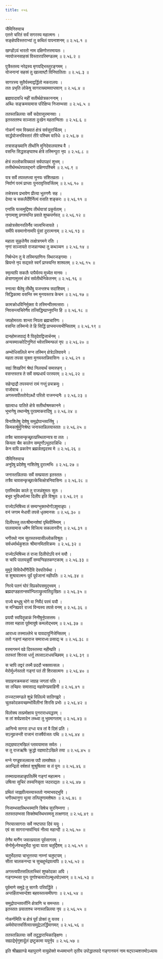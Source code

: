 ```yaml
---
title: ०५६

---
```

जैमिनिरुवाच  
एतत्ते चरितं सर्वं सगरस्य महात्मनः ।  
सङ्क्षेपविस्तराभ्यां तु कथितं पापनाशनम् ॥ २.५६.१ ॥  
  
खण्डोंऽयं भारतो नाम दक्षिणोत्तरमायतः ।  
नवयोजनसाहस्रं विस्तारपरिमण्डलम् ॥ २.५६.२ ॥  
  
पुत्रैस्तस्य नरेद्रस्य मृगयद्भिस्तुरङ्गमम् ।  
योजनानां सहस्रं तु खात्वाष्टौ विनिपातिताः ॥ २.५६.३ ॥  
  
सागरस्य सुतैर्यस्माद्वर्द्धितो मकरालयः ।  
ततः प्रभृति लोकेषु सागराख्यामवाप्तवान् ॥ २.५६.४ ॥  
  
ब्रह्मपादावधि महीं सतीर्थक्षेत्रकाननाम् ।  
अब्धिः सङ्क्रमयामास परिक्षिप्य निजाम्भसा ॥ २.५६.५ ॥  
  
ततस्तन्निलयाः सर्वे सदेवासुरमानवाः ।  
इतस्ततश्च सञ्जाता दुःखेन महतान्विताः ॥ २.५६.६ ॥  
  
गोकर्णं नाम विख्यातं क्षेत्रं सर्वसुरार्चितम् ।  
सार्द्धयोजनविस्तारं तीरे पश्चिम वारिधेः ॥ २.५६.७ ॥  
  
तत्रासङ्ख्यानि तीर्थानि मुनिदेवालयाश्च वै ।  
वसन्ति सिद्धसङ्घाश्च क्षेत्रे तस्मिन्पुरा नृप ॥ २.५६.८ ॥  
  
क्षेत्रं तल्लोकविख्यातं सर्वपापहरं शुभम् ।  
तत्तीर्थमब्धेरपतद्भागे दक्षिणपश्चिमे ॥ २.५६.९ ॥  
  
यत्र सर्वे तपस्तप्त्वा मुनयः संशितव्रताः ।  
निर्वाणं परमं प्राप्ताः पुनरावृत्तिवर्जितम् ॥ २.५६.१० ॥  
  
तत्त्रेत्रस्य प्रभावेण प्रीत्या भूतगणैः सह ।  
देव्या च सकलैर्देवैर्नित्यं वसति शङ्करः ॥ २.५६.११ ॥  
  
एनांसि यत्समुद्दिश्य तीर्थयात्रां प्रकुर्वताम् ।  
नृणामाशु प्रणश्यन्ति प्रवाते शुष्कपर्णवत् ॥ २.५६.१२ ॥  
  
तत्क्षेत्रसेवनरतिर्नैव जात्वभिजायते ।  
समीपे वसमानोनामपि पुंसां दुरात्मनाम् ॥ २.५६.१३ ॥  
  
महाता सुकृतेनैव तत्क्षेत्रगमने रतिः ।  
नृणां सञ्जायते राजन्नान्यथा तु कथञ्चन ॥ २.५६.१४ ॥  
  
निर्बन्धेन तु ये तस्मिन्प्राणिनः स्थिरजङ्गमाः ।  
म्रियन्ते नृप सद्यस्ते स्वर्गं प्राप्स्यन्ति शाश्वतम् ॥ २.५६.१५ ॥  
  
स्मृत्यापि सकलैः पापैर्यस्य मुच्येत मानवः ।  
क्षेत्राणामुत्तमं क्षेत्रं सर्वतीर्थनिकेतनम् ॥ २.५६.१६ ॥  
  
स्नात्वा चैतेषु तीर्थेषु यजन्तश्च सदाशिवम् ।  
सिद्धिकामा वसन्ति स्म मुनयस्तत्र केचन ॥ २.५६.१७ ॥  
  
कामक्रोधविनिर्मुक्ता ये तस्मिन्वीतमत्सराः ।  
निवसन्त्यचिरेणैव तत्सिद्धिम्प्राप्नुवन्ति हि ॥ २.५६.१८ ॥  
  
जपहोमरताः शान्ता निपता ब्रह्मचारिणः ।  
वसन्ति तस्मिन्ये ते हि सिद्धिं प्राप्स्यन्त्यभीप्सिताम् ॥ २.५६.१९ ॥  
  
दानहोमजपाद्यं वै पितृदेवद्विजार्चनम् ।  
अन्यस्मात्कोटिगुणितं भवेत्तस्मिन्फलं नृप ॥ २.५६.२० ॥  
  
अम्भोधिसलिले मग्न तस्मिन् क्षेत्रेऽतिपावने ।  
महता तपसा युक्ता मुनयस्तन्निवासिनः ॥ २.५६.२१ ॥  
  
सह्यं शिखरिणं श्रेष्ठं निलयार्थं समारुहन् ।  
वसन्तस्तत्र ते सर्वे सम्प्रधार्य परस्परम् ॥ २.५६.२२ ॥  
  
सहेन्द्राद्रौ तपस्यन्तं रामं गन्तुं प्रचक्रमुः ।  
राजोवाच ।  
अगस्त्यपीततोयेऽब्धौ परितो राजनन्दनैः ॥ २.५६.२३ ॥  
  
खात्वाधः पातिते क्षेत्रे सतीर्थाश्रमकानने ।  
भूभागेषु तथान्येषु पुरग्रमाकरादिषु ॥ २.५६.२४ ॥  
  
विनाशितेषु देशेषु समुद्रोपान्तवर्त्तिषु ।  
किमकार्षुर्मुनिश्रेष्ठ जनास्तन्निलयास्ततः ॥ २.५६.२५ ॥  
  
तत्रैव चावसन्कृच्छ्रात्प्रस्थितान्यत्र वा ततः ।  
कियता चैव कालेन सम्पूर्णोऽभूदपान्निधिः ।  
केन वापि प्रकारेण ब्रह्मन्नेतद्वदस्व मे ॥ २.५६.२६ ॥  
  
जैमिनिरुवाच  
अनूपेषु प्रदेशेषु नाशितेषु दुरात्मभिः ॥ २.५६.२७ ॥  
  
जनास्तन्निलयाः सर्वे सम्प्रयाता इतस्ततः ।  
तत्रैव चावसन्कृच्छ्रात्केचित्क्षेत्रनिवासिनः ॥ २.५६.२८ ॥  
  
एतस्मिन्नेव काले तु राजन्नंशुमतः सुतः ।  
बभूव भुविधर्मात्मा दिलीप इति विश्रुतः ॥ २.५६.२९ ॥  
  
राज्येऽभिषिच्य तं सम्यग्भुक्तभोगोंऽशुमान्नृपः ।  
वनं जगाम मेधावी तपसे धृतमानसः ॥ २.५६.३० ॥  
  
दिलीपस्तु ततःश्रीमानशेषां पृथिवीमिमाम् ।  
पालयामास धर्मेण विजित्य सकलानरीन् ॥ २.५६.३१ ॥  
  
भगीरथो नाम सुतस्तस्यासील्लोकविश्रुतः ।  
सर्वधर्मार्थकुशलः श्रीमानमितविक्रमः ॥ २.५६.३२ ॥  
  
राज्येऽभिषिच्य तं राजा दिलीपोऽपि वनं ययौ ।  
स चापि पालयन्नुर्वीं सम्यग्विहतकण्टकाम् ॥ २.५६.३३ ॥  
  
मुमुदे विविधैर्भोगैर्दिवि देवपतिर्यथा ।  
स शुश्रावात्मनः पूर्वं पूर्वजानां महीपतिः ॥ २.५६.३४ ॥  
  
निरये पतनं घोरं विप्रकोपसमुद्भवम् ।  
ब्रह्मदण्डहतान्सर्वान्पितञ्छ्रुत्वातिदुःखितः ॥ २.५६.३५ ॥  
  
राज्ये बन्धुषु भोगे वा निर्वेदं परमं ययौ ।  
स मन्त्रिप्रवरे राज्यं विन्यस्य तपसे वनम् ॥ २.५६.३६ ॥  
  
प्रययौ स्वपितॄन्नाकं निनीषुर्नृपसत्तमः ।  
तपसा महाता पूर्वमायुषे कमलोद्भवम् ॥ २.५६.३७ ॥  
  
आराध्य तस्माल्लेभे च यावदायुर्निजेप्सितम् ।  
ततो गङ्गां महाराज समाराध्य प्रसाद्य च ॥ २.५६.३८ ॥  
  
वरमागमनं वव्रे दिवस्तस्या महीम्प्रति ।  
ततस्तां शिरसा धर्त्तु तपसाऽराधयच्छिवम् ॥ २.५६.३९ ॥  
  
स चापि तद्वरं तस्मै प्रददौ भक्तवत्सलः ।  
मेरोर्मूर्ध्नस्ततो गङ्गां पतं ती शिरसात्मनः ॥ २.५६.४० ॥  
  
सग्राहनक्रमकरां जग्राह जगतां पतिः ।  
सा तच्छिरः समासाद्य महावेगप्रवाहिनी ॥ २.५६.४१ ॥  
  
तज्जटामण्डले शुभ्रे विलिल्ये सातिगह्वरे ।  
चुलकोदकवच्छम्भोर्विलीनां शिरसि प्रभोः ॥ २.५६.४२ ॥  
  
विलोक्य तत्प्रमोक्षाय पुनराराधयद्धरम् ।  
स तां शर्वप्रसादेन लब्ध्वा तु भुवमागताम् ॥ २.५६.४३ ॥  
  
आनिन्ये सागरा दग्धा यत्र तां वै दिशं प्रति ।  
सऽनुव्रजन्ती राजानं राजर्षेर्यजतः पथि ॥ २.५६.४४ ॥  
  
तद्यज्ञवाटमखिलं प्लावयामास सर्वतः ।  
स तु राजऋषिः क्रुद्धो यज्ञवाटेऽखिले तया ॥ २.५६.४५ ॥  
  
मग्ने गण्डूषजलवत्स पपौ तामशेषतः ।  
अतन्द्रितो वर्षशतं शुश्रूषितवा स तं पुनः ॥ २.५६.४६ ॥  
  
तस्मात्प्रसन्नान्नृपतिर्लेमे गङ्गां महात्मनः ।  
उषित्वा सुचिरं तस्यनिसृता जठराद्यतः ॥ २.५६.४७ ॥  
  
प्रथितं जाह्नवीत्यस्यास्ततो नामाभवद्भुवि ।  
भगीरथानुगा भूत्वा तत्पितॄणामशेषतः ॥ २.५६.४८ ॥  
  
निजाम्भसास्थिभस्मानि सिषेच सुरनिम्नगा ।  
ततस्तदम्भसा सिक्तेष्वस्थिभस्मसु तत्क्षणात् ॥ २.५६.४९ ॥  
  
निरयात्सागराः सर्वे नष्टपापा दिवं ययुः ।  
एवं सा सागरान्सर्वान्दिवं नीत्वा महान्दी ॥ २.५६.५० ॥  
  
तेनैव मार्गेण जवात्प्रयाता पूर्वसागरम् ।  
सेनोर्मूर्ध्नश्चतुर्भेदा भूत्वा याता चतुर्द्दिशम् ॥ २.५६.५१ ॥  
  
चतुर्भेदतया चाभूत्तस्या नाम्नां चतुष्टयम् ।  
सीता चालकनन्दा च सुचक्षुर्भद्रवत्यपि ॥ २.५६.५२ ॥  
  
अगस्त्यपीतसलिलाच्चिरं शुष्कोदका अपि ।  
गङ्गाम्भसा पुनः पूर्णाश्चत्वारोऽम्बुधयोऽभवन् ॥ २.५६.५३ ॥  
  
पूर्वमाणे समुद्रे तु सागरैः परिवर्द्धिते ।  
अन्तर्हिताभवन्देशा बहवस्तत्समीपगाः ॥ २.५६.५४ ॥  
  
समुद्रोपान्तवर्त्तीनि क्षेत्राणि च समन्ततः ।  
इतस्ततः प्रयाताश्च जनास्तन्निलया नृप ॥ २.५६.५५ ॥  
  
गोकर्णमिति च क्षेत्रं पूर्वं प्रोक्तं तु यत्तव ।  
अर्मवोपात्तवर्त्तित्वात्समुद्रेऽतर्द्धिमागमत् ॥ २.५६.५६ ॥  
  
ततस्तन्निलयाः सर्वे तदुद्धाराभिकाङ्क्षिणः ।  
सह्याद्रेर्भृगुशार्दूलं द्रष्टुकामा ययुर्नृप ॥ २.५६.५७ ॥  
  
इति श्रीब्रह्माण्डे महापुराणे वायुप्रोक्ते मध्यमाभागे तृतीय उपोद्धातपादे गङ्गानयनं नाम षट्पञ्चशत्तमोऽध्यायः  
                                     